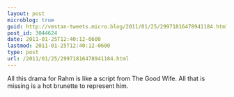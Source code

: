 ```yaml
---
layout: post
microblog: true
guid: http://vmstan-tweets.micro.blog/2011/01/25/29971816478941184.html
post_id: 3044624
date: 2011-01-25T12:40:12-0600
lastmod: 2011-01-25T12:40:12-0600
type: post
url: /2011/01/25/29971816478941184.html
---
```

All this drama for Rahm is like a script from The Good Wife. All that is missing is a hot brunette to represent him.
